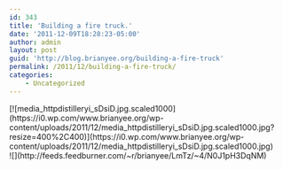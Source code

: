 ```yaml
---
id: 343
title: 'Building a fire truck.'
date: '2011-12-09T18:28:23-05:00'
author: admin
layout: post
guid: 'http://blog.brianyee.org/building-a-fire-truck'
permalink: /2011/12/building-a-fire-truck/
categories:
    - Uncategorized
---
```


<div class="p_embed p_image_embed">[![media_httpdistilleryi_sDsiD.jpg.scaled1000](https://i0.wp.com/www.brianyee.org/wp-content/uploads/2011/12/media_httpdistilleryi_sDsiD.jpg.scaled1000.jpg?resize=400%2C400)](https://i0.wp.com/www.brianyee.org/wp-content/uploads/2011/12/media_httpdistilleryi_sDsiD.jpg.scaled1000.jpg)</div>![](http://feeds.feedburner.com/~r/brianyee/LmTz/~4/N0J1pH3DqNM)